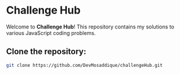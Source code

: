 # Challenge Hub

Welcome to **Challenge Hub**! This repository contains my solutions to various JavaScript coding problems.

## Clone the repository:
   ```bash
   git clone https://github.com/DevMosaddique/challengeHub.git
   ```
